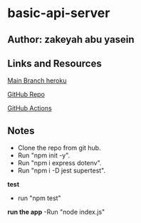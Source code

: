 # basic-api-server

## Author: zakeyah abu yasein

## Links and Resources


[Main Branch heroku](https://zakeyah-basic-api-server.herokuapp.com/)

[GitHub Repo](https://github.com/zakeyah/basic-api-server)

[GitHub Actions](https://github.com/zakeyah/basic-api-server/actions)


## Notes

- Clone the repo from git hub.
- Run "npm init -y".
- Run "npm i express dotenv".
- Run "npm i -D jest supertest".

**test**
- run "npm test"

**run the app**
-Run "node index.js"